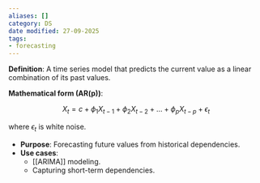 ```yaml
---
aliases: []
category: DS
date modified: 27-09-2025
tags:
- forecasting
---
```

**Definition**: A time series model that predicts the current value as a linear combination of its past values.

**Mathematical form (AR(p))**:

  $$
  X_t = c + \phi_1 X_{t-1} + \phi_2 X_{t-2} + \dots + \phi_p X_{t-p} + \epsilon_t
  $$

  where $\epsilon_t$ is white noise.
* **Purpose**: Forecasting future values from historical dependencies.
* **Use cases**:
  * [[ARIMA]] modeling.
  * Capturing short-term dependencies.